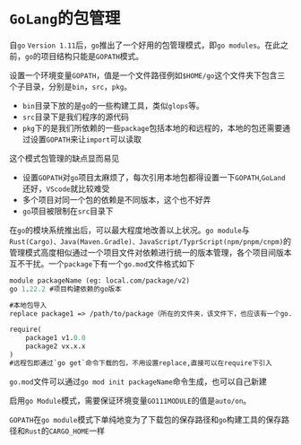 # `GoLang`的包管理

自`go` `Version 1.11`后，`go`推出了一个好用的包管理模式，即`go modules`。在此之前，`go`的项目结构只能是`GOPATH`模式。

设置一个环境变量`GOPATH`，值是一个文件路径例如`$HOME/go`这个文件夹下包含三个子目录，分别是`bin`，`src`，`pkg`。

- `bin`目录下放的是`go`的一些构建工具，类似`glops`等。
- `src`目录下是我们程序的源代码
- `pkg`下的是我们所依赖的一些`package`包括本地的和远程的，本地的包还需要通过设置`GOPATH`来让`import`可以读取

这个模式包管理的缺点显而易见

- 设置`GOPATH`对`go`项目太麻烦了，每次引用本地包都得设置一下`GOPATH`,`GoLand`还好，`VScode`就比较难受
- 多个项目对同一个包的依赖是不同版本，这个也不好弄
- `go`项目被限制在`src`目录下

在`go`的模块系统推出后，可以最大程度地改善以上状况。`go module`与`Rust(Cargo)、Java(Maven.Gradle)、JavaScript/TyprScript(npm/pnpm/cnpm)`的管理模式高度相似通过一个项目文件对依赖进行统一的版本管理，各个项目间版本互不干扰。一个`package`下有一个`go.mod`文件格式如下

```mod
module packageName (eg: local.com/package/v2)
go 1.22.2 #项目构建依赖的go版本

#本地包导入
replace package1 => /path/to/package（所在的文件夹，该文件下，也应该有一个go.mod文件）

require(
	package1 v1.0.0
	package2 vx.x.x
)
#远程包即通过`go get`命令下载的包，不用设置replace,直接可以在require下引入
```

`go.mod`文件可以通过`go mod init packageName`命令生成，也可以自己新建

启用`go Module`模式，需要保证环境变量`GO111MODULE`的值是`auto/on`。

`GOPATH`在`go module`模式下单纯地变为了下载包的保存路径和`go`构建工具的保存路径和`Rust`的`CARGO_HOME`一样